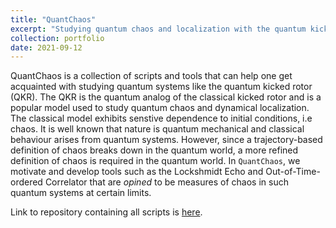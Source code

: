 ```yaml
---
title: "QuantChaos"
excerpt: "Studying quantum chaos and localization with the quantum kicked rotor<br/>"
collection: portfolio
date: 2021-09-12
---
```


QuantChaos is a collection of scripts and tools that can help one get acquainted with studying quantum systems like the quantum kicked rotor (QKR). The QKR is the quantum analog of the classical kicked rotor and is a popular model used to study quantum chaos and dynamical localization. The classical model exhibits senstive dependence to initial conditions, i.e chaos. It is well known that nature is quantum mechanical and classical behaviour arises from quantum systems. However, since a trajectory-based definition of chaos breaks down in the quantum world, a more refined definition of chaos is required in the quantum world. In `QuantChaos`, we motivate and develop tools such as the Lockshmidt Echo and Out-of-Time-ordered Correlator that are *opined* to be measures of chaos in such quantum systems at certain limits.

Link to repository containing all scripts is [here](https://github.com/Anantha-Rao12/QuantChaos).
